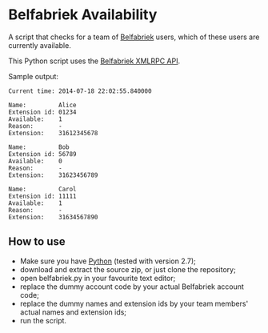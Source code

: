 Belfabriek Availability
=======================

A script that checks for a team of [Belfabriek](http://www.belfabriek.nl) users, which of these users are currently available.

This Python script uses the [Belfabriek XMLRPC API](https://support.belfabriek.nl/forums/21983526-API-support).

Sample output:

```
Current time: 2014-07-18 22:02:55.840000

Name:         Alice
Extension id: 01234
Available:    1
Reason:       -
Extension:    31612345678

Name:         Bob
Extension id: 56789
Available:    0
Reason:       -
Extension:    31623456789

Name:         Carol
Extension id: 11111
Available:    1
Reason:       -
Extension:    31634567890
```

How to use
----------
* Make sure you have [Python](https://www.python.org/) (tested with version 2.7);
* download and extract the source zip, or just clone the repository;
* open belfabriek.py in your favourite text editor;
* replace the dummy account code by your actual Belfabriek account code;
* replace the dummy names and extension ids by your team members' actual names and extension ids;
* run the script.
